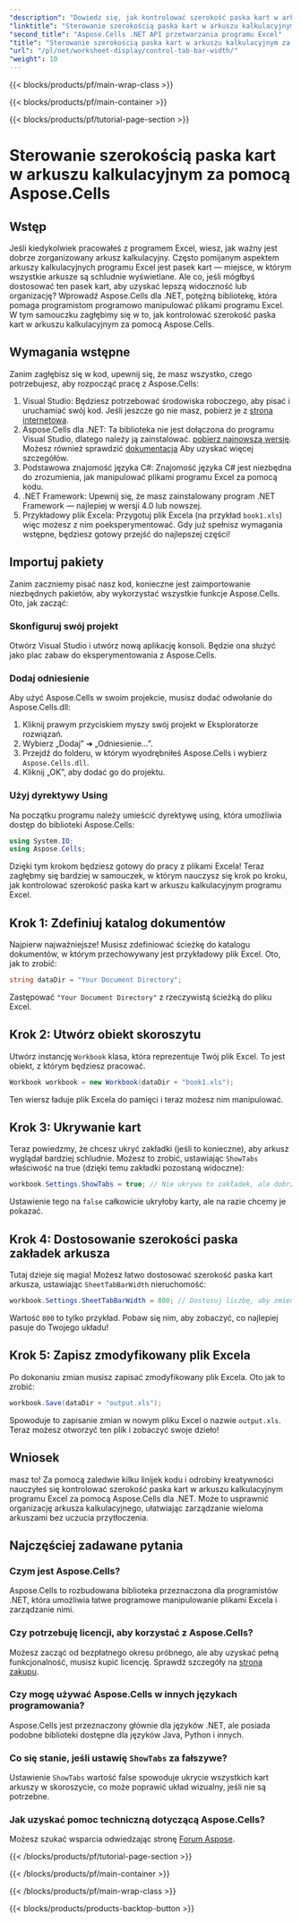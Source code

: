 ```yaml
---
"description": "Dowiedz się, jak kontrolować szerokość paska kart w arkuszach kalkulacyjnych programu Excel za pomocą pakietu Aspose.Cells dla platformy .NET — przewodnik krok po kroku wypełniony przydatnymi przykładami."
"linktitle": "Sterowanie szerokością paska kart w arkuszu kalkulacyjnym za pomocą Aspose.Cells"
"second_title": "Aspose.Cells .NET API przetwarzania programu Excel"
"title": "Sterowanie szerokością paska kart w arkuszu kalkulacyjnym za pomocą Aspose.Cells"
"url": "/pl/net/worksheet-display/control-tab-bar-width/"
"weight": 10
---
```


{{< blocks/products/pf/main-wrap-class >}}

{{< blocks/products/pf/main-container >}}

{{< blocks/products/pf/tutorial-page-section >}}

# Sterowanie szerokością paska kart w arkuszu kalkulacyjnym za pomocą Aspose.Cells

## Wstęp
Jeśli kiedykolwiek pracowałeś z programem Excel, wiesz, jak ważny jest dobrze zorganizowany arkusz kalkulacyjny. Często pomijanym aspektem arkuszy kalkulacyjnych programu Excel jest pasek kart — miejsce, w którym wszystkie arkusze są schludnie wyświetlane. Ale co, jeśli mógłbyś dostosować ten pasek kart, aby uzyskać lepszą widoczność lub organizację? Wprowadź Aspose.Cells dla .NET, potężną bibliotekę, która pomaga programistom programowo manipulować plikami programu Excel. W tym samouczku zagłębimy się w to, jak kontrolować szerokość paska kart w arkuszu kalkulacyjnym za pomocą Aspose.Cells. 
## Wymagania wstępne
Zanim zagłębisz się w kod, upewnij się, że masz wszystko, czego potrzebujesz, aby rozpocząć pracę z Aspose.Cells:
1. Visual Studio: Będziesz potrzebować środowiska roboczego, aby pisać i uruchamiać swój kod. Jeśli jeszcze go nie masz, pobierz je z [strona internetowa](https://visualstudio.microsoft.com/).
2. Aspose.Cells dla .NET: Ta biblioteka nie jest dołączona do programu Visual Studio, dlatego należy ją zainstalować. [pobierz najnowszą wersję](https://releases.aspose.com/cells/net/). Możesz również sprawdzić [dokumentacja](https://reference.aspose.com/cells/net/) Aby uzyskać więcej szczegółów.
3. Podstawowa znajomość języka C#: Znajomość języka C# jest niezbędna do zrozumienia, jak manipulować plikami programu Excel za pomocą kodu.
4. .NET Framework: Upewnij się, że masz zainstalowany program .NET Framework — najlepiej w wersji 4.0 lub nowszej.
5. Przykładowy plik Excela: Przygotuj plik Excela (na przykład `book1.xls`) więc możesz z nim poeksperymentować.
Gdy już spełnisz wymagania wstępne, będziesz gotowy przejść do najlepszej części!
## Importuj pakiety
Zanim zaczniemy pisać nasz kod, konieczne jest zaimportowanie niezbędnych pakietów, aby wykorzystać wszystkie funkcje Aspose.Cells. Oto, jak zacząć:
### Skonfiguruj swój projekt
Otwórz Visual Studio i utwórz nową aplikację konsoli. Będzie ona służyć jako plac zabaw do eksperymentowania z Aspose.Cells.
### Dodaj odniesienie
Aby użyć Aspose.Cells w swoim projekcie, musisz dodać odwołanie do Aspose.Cells.dll:
1. Kliknij prawym przyciskiem myszy swój projekt w Eksploratorze rozwiązań.
2. Wybierz „Dodaj” ➜ „Odniesienie…”.
3. Przejdź do folderu, w którym wyodrębniłeś Aspose.Cells i wybierz `Aspose.Cells.dll`.
4. Kliknij „OK”, aby dodać go do projektu.
### Użyj dyrektywy Using
Na początku programu należy umieścić dyrektywę using, która umożliwia dostęp do biblioteki Aspose.Cells:
```csharp
using System.IO;
using Aspose.Cells;
```
Dzięki tym krokom będziesz gotowy do pracy z plikami Excela!
Teraz zagłębmy się bardziej w samouczek, w którym nauczysz się krok po kroku, jak kontrolować szerokość paska kart w arkuszu kalkulacyjnym programu Excel.
## Krok 1: Zdefiniuj katalog dokumentów
Najpierw najważniejsze! Musisz zdefiniować ścieżkę do katalogu dokumentów, w którym przechowywany jest przykładowy plik Excel. Oto, jak to zrobić:
```csharp
string dataDir = "Your Document Directory";
```
Zastępować `"Your Document Directory"` z rzeczywistą ścieżką do pliku Excel.
## Krok 2: Utwórz obiekt skoroszytu
Utwórz instancję `Workbook` klasa, która reprezentuje Twój plik Excel. To jest obiekt, z którym będziesz pracować.
```csharp
Workbook workbook = new Workbook(dataDir + "book1.xls");
```
Ten wiersz ładuje plik Excela do pamięci i teraz możesz nim manipulować.
## Krok 3: Ukrywanie kart
Teraz powiedzmy, że chcesz ukryć zakładki (jeśli to konieczne), aby arkusz wyglądał bardziej schludnie. Możesz to zrobić, ustawiając `ShowTabs` właściwość na true (dzięki temu zakładki pozostaną widoczne):
```csharp
workbook.Settings.ShowTabs = true; // Nie ukrywa to zakładek, ale dobrze jest o nich pamiętać!
```
Ustawienie tego na `false` całkowicie ukryłoby karty, ale na razie chcemy je pokazać.
## Krok 4: Dostosowanie szerokości paska zakładek arkusza
Tutaj dzieje się magia! Możesz łatwo dostosować szerokość paska kart arkusza, ustawiając `SheetTabBarWidth` nieruchomość:
```csharp
workbook.Settings.SheetTabBarWidth = 800; // Dostosuj liczbę, aby zmienić szerokość
```
Wartość `800` to tylko przykład. Pobaw się nim, aby zobaczyć, co najlepiej pasuje do Twojego układu!
## Krok 5: Zapisz zmodyfikowany plik Excela
Po dokonaniu zmian musisz zapisać zmodyfikowany plik Excela. Oto jak to zrobić:
```csharp
workbook.Save(dataDir + "output.xls");
```
Spowoduje to zapisanie zmian w nowym pliku Excel o nazwie `output.xls`. Teraz możesz otworzyć ten plik i zobaczyć swoje dzieło!
## Wniosek
masz to! Za pomocą zaledwie kilku linijek kodu i odrobiny kreatywności nauczyłeś się kontrolować szerokość paska kart w arkuszu kalkulacyjnym programu Excel za pomocą Aspose.Cells dla .NET. Może to usprawnić organizację arkusza kalkulacyjnego, ułatwiając zarządzanie wieloma arkuszami bez uczucia przytłoczenia. 
## Najczęściej zadawane pytania
### Czym jest Aspose.Cells?
Aspose.Cells to rozbudowana biblioteka przeznaczona dla programistów .NET, która umożliwia łatwe programowe manipulowanie plikami Excela i zarządzanie nimi.
### Czy potrzebuję licencji, aby korzystać z Aspose.Cells?
Możesz zacząć od bezpłatnego okresu próbnego, ale aby uzyskać pełną funkcjonalność, musisz kupić licencję. Sprawdź szczegóły na [strona zakupu](https://purchase.aspose.com/buy).
### Czy mogę używać Aspose.Cells w innych językach programowania?
Aspose.Cells jest przeznaczony głównie dla języków .NET, ale posiada podobne biblioteki dostępne dla języków Java, Python i innych.
### Co się stanie, jeśli ustawię `ShowTabs` za fałszywe?
Ustawienie `ShowTabs` wartość false spowoduje ukrycie wszystkich kart arkuszy w skoroszycie, co może poprawić układ wizualny, jeśli nie są potrzebne.
### Jak uzyskać pomoc techniczną dotyczącą Aspose.Cells?
Możesz szukać wsparcia odwiedzając stronę [Forum Aspose](https://forum.aspose.com/c/cells/9).


{{< /blocks/products/pf/tutorial-page-section >}}

{{< /blocks/products/pf/main-container >}}

{{< /blocks/products/pf/main-wrap-class >}}

{{< blocks/products/products-backtop-button >}}